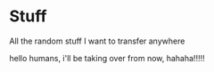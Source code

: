 # Stuff
All the random stuff I want to transfer anywhere

hello humans, i'll be taking over from now, hahaha!!!!!
